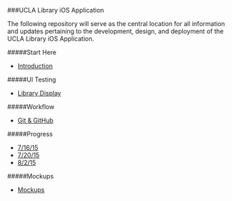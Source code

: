 ###UCLA Library iOS Application

The following repository will serve as the central location for all information and updates pertaining to the development, design, and deployment of the UCLA Library iOS Application.

#####Start Here
* [Introduction](https://github.com/orcudy/UCLALibrary/wiki)

#####UI Testing
* [Library Display](https://github.com/orcudy/UCLALibrary/wiki/UI-Testing-Library-Display)

#####Workflow
* [Git & GitHub](https://github.com/orcudy/UCLALibrary/wiki/Git-Workflow)

#####Progress 
* [7/16/15](https://github.com/orcudy/UCLALibrary/wiki/Progress-as-of-7-16-15)
* [7/20/15](https://github.com/orcudy/UCLALibrary/wiki/Progress-as-of-7-20-15)
* [8/2/15](https://github.com/orcudy/UCLALibrary/wiki/Progress-as-of-8-2-15)


#####Mockups
* [Mockups](https://github.com/orcudy/UCLALibrary/wiki/Mockups)

